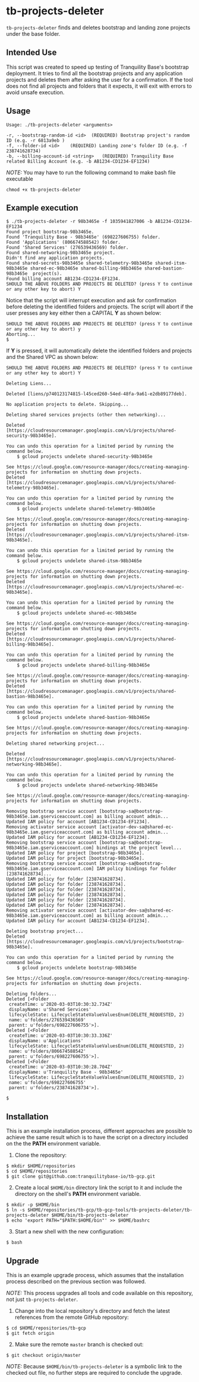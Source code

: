 tb-projects-deleter
=====================

`tb-projects-deleter` finds and deletes bootstrap and landing zone projects under the base folder.

Intended Use
------------

This script was created to speed up testing of Tranquility Base's bootstrap deployment. It tries to find all the bootstrap projects and any application projects and deletes them after asking the user for a confirmation. If the tool does not find all projects and folders that it expects, it will exit with errors to avoid unsafe execution.

Usage
-----

```
Usage: ./tb-projects-deleter <arguments>

-r, --bootstrap-random-id <id>	(REQUIRED) Bootstrap project's random ID (e.g. -r 6813a9eb )
-f, --folder-id <id>	(REQUIRED) Landing zone's folder ID (e.g. -f 238741628734)
-b, --billing-account-id <string>	(REQUIRED) Tranquility Base related Billing Account (e.g. -b AB1234-CD1234-EF1234)
```
*NOTE:* You may have to run the following command to make bash file executable
```
chmod +x tb-projects-deleter
```
Example execution
-----------------

```
$ ./tb-projects-deleter -r 98b3465e -f 1035941827006 -b AB1234-CD1234-EF1234 
Found project bootstrap-98b3465e.
Found 'Tranquility Base - 98b3465e' (698227606755) folder.
Found 'Applications' (806674588542) folder.
Found 'Shared Services' (276539436569) folder.
Found shared-networking-98b3465e project.
Didn't find any application projects.
Found shared-secrets-98b3465e shared-telemetry-98b3465e shared-itsm-98b3465e shared-ec-98b3465e shared-billing-98b3465e shared-bastion-98b3465e  project(s).
Found billing account AB1234-CD1234-EF1234.
SHOULD THE ABOVE FOLDERS AND PROJECTS BE DELETED? (press Y to continue or any other key to abort) Y
```

Notice that the script will interrupt execution and ask for confirmation before deleting the identified folders and projects. The script will abort if the user presses any key either then a CAPITAL **Y** as shown below:

```
SHOULD THE ABOVE FOLDERS AND PROJECTS BE DELETED? (press Y to continue or any other key to abort) y
Aborting...
$
```

If **Y** is pressed, it will automatically delete the identified folders and projects and the Shared VPC as shown below:

```
SHOULD THE ABOVE FOLDERS AND PROJECTS BE DELETED? (press Y to continue or any other key to abort) Y

Deleting Liens...

Deleted [liens/p740123174815-l45ced260-54ed-48fa-9a61-e2db89177deb].

No application projects to delete. Skipping...

Deleting shared services projects (other then networking)...

Deleted [https://cloudresourcemanager.googleapis.com/v1/projects/shared-security-98b3465e].

You can undo this operation for a limited period by running the command below.
    $ gcloud projects undelete shared-security-98b3465e

See https://cloud.google.com/resource-manager/docs/creating-managing-projects for information on shutting down projects.
Deleted [https://cloudresourcemanager.googleapis.com/v1/projects/shared-telemetry-98b3465e].

You can undo this operation for a limited period by running the command below.
    $ gcloud projects undelete shared-telemetry-98b3465e

See https://cloud.google.com/resource-manager/docs/creating-managing-projects for information on shutting down projects.
Deleted [https://cloudresourcemanager.googleapis.com/v1/projects/shared-itsm-98b3465e].

You can undo this operation for a limited period by running the command below.
    $ gcloud projects undelete shared-itsm-98b3465e

See https://cloud.google.com/resource-manager/docs/creating-managing-projects for information on shutting down projects.
Deleted [https://cloudresourcemanager.googleapis.com/v1/projects/shared-ec-98b3465e].

You can undo this operation for a limited period by running the command below.
    $ gcloud projects undelete shared-ec-98b3465e

See https://cloud.google.com/resource-manager/docs/creating-managing-projects for information on shutting down projects.
Deleted [https://cloudresourcemanager.googleapis.com/v1/projects/shared-billing-98b3465e].

You can undo this operation for a limited period by running the command below.
    $ gcloud projects undelete shared-billing-98b3465e

See https://cloud.google.com/resource-manager/docs/creating-managing-projects for information on shutting down projects.
Deleted [https://cloudresourcemanager.googleapis.com/v1/projects/shared-bastion-98b3465e].

You can undo this operation for a limited period by running the command below.
    $ gcloud projects undelete shared-bastion-98b3465e

See https://cloud.google.com/resource-manager/docs/creating-managing-projects for information on shutting down projects.

Deleting shared networking project...

Deleted [https://cloudresourcemanager.googleapis.com/v1/projects/shared-networking-98b3465e].

You can undo this operation for a limited period by running the command below.
    $ gcloud projects undelete shared-networking-98b3465e

See https://cloud.google.com/resource-manager/docs/creating-managing-projects for information on shutting down projects.

Removing bootstrap service account [bootstrap-sa@bootstrap-98b3465e.iam.gserviceaccount.com] as billing account admin...
Updated IAM policy for account [AB1234-CD1234-EF1234].
Removing activator service account [activator-dev-sa@shared-ec-98b3465e.iam.gserviceaccount.com] as billing account admin...
Updated IAM policy for account [AB1234-CD1234-EF1234].
Removing bootstrap service account [bootstrap-sa@bootstrap-98b3465e.iam.gserviceaccount.com] bindings at the project level...
Updated IAM policy for project [bootstrap-98b3465e].
Updated IAM policy for project [bootstrap-98b3465e].
Removing bootstrap service account [bootstrap-sa@bootstrap-98b3465e.iam.gserviceaccount.com] IAM policy bindings for folder [238741628734]...
Updated IAM policy for folder [238741628734].
Updated IAM policy for folder [238741628734].
Updated IAM policy for folder [238741628734].
Updated IAM policy for folder [238741628734].
Updated IAM policy for folder [238741628734].
Updated IAM policy for folder [238741628734].
Removing activator service account [activator-dev-sa@shared-ec-98b3465e.iam.gserviceaccount.com] as billing account admin...
Updated IAM policy for account [AB1234-CD1234-EF1234].

Deleting bootstrap project...
Deleted [https://cloudresourcemanager.googleapis.com/v1/projects/bootstrap-98b3465e].

You can undo this operation for a limited period by running the command below.
    $ gcloud projects undelete bootstrap-98b3465e

See https://cloud.google.com/resource-manager/docs/creating-managing-projects for information on shutting down projects.

Deleting folders...
Deleted [<Folder
 createTime: u'2020-03-03T10:30:32.734Z'
 displayName: u'Shared Services'
 lifecycleState: LifecycleStateValueValuesEnum(DELETE_REQUESTED, 2)
 name: u'folders/276539436569'
 parent: u'folders/698227606755'>].
Deleted [<Folder
 createTime: u'2020-03-03T10:30:33.336Z'
 displayName: u'Applications'
 lifecycleState: LifecycleStateValueValuesEnum(DELETE_REQUESTED, 2)
 name: u'folders/806674588542'
 parent: u'folders/698227606755'>].
Deleted [<Folder
 createTime: u'2020-03-03T10:30:28.704Z'
 displayName: u'Tranquility Base - 98b3465e'
 lifecycleState: LifecycleStateValueValuesEnum(DELETE_REQUESTED, 2)
 name: u'folders/698227606755'
 parent: u'folders/238741628734'>].

$
```

Installation
------------

This is an example installation process, different approaches are possible to achieve the same result which is to have the script on a directory included on the the **PATH** environment variable.

1. Clone the repository:

```
$ mkdir $HOME/repositories
$ cd $HOME/repositories
$ git clone git@github.com:tranquilitybase-io/tb-gcp.git
```

2. Create a local `$HOME/bin` directory link the script to it and include the directory on the shell's **PATH** environment variable.

```
$ mkdir -p $HOME/bin
$ ln -s $HOME/repositories/tb-gcp/tb-gcp-tools/tb-projects-deleter/tb-projects-deleter $HOME/bin/tb-projects-deleter
$ echo 'export PATH="$PATH:$HOME/bin"' >> $HOME/bashrc
```

3. Start a new shell with the new configuration:

```
$ bash
```

Upgrade
-------

This is an example upgrade process, which assumes that the installation process described on the previous section was followed.

*NOTE:* This process upgrades all tools and code available on this repository, not just `tb-projects-deleter`.

1. Change into the local repository's directory and fetch the latest references from the remote GitHub repository:

```
$ cd $HOME/repositories/tb-gcp
$ git fetch origin
```

2. Make sure the remote `master` branch is checked out:

```
$ git checkout origin/master
```

*NOTE:* Because `$HOME/bin/tb-projects-deleter` is a symbolic link to the checked out file, no further steps are required to conclude the upgrade.
